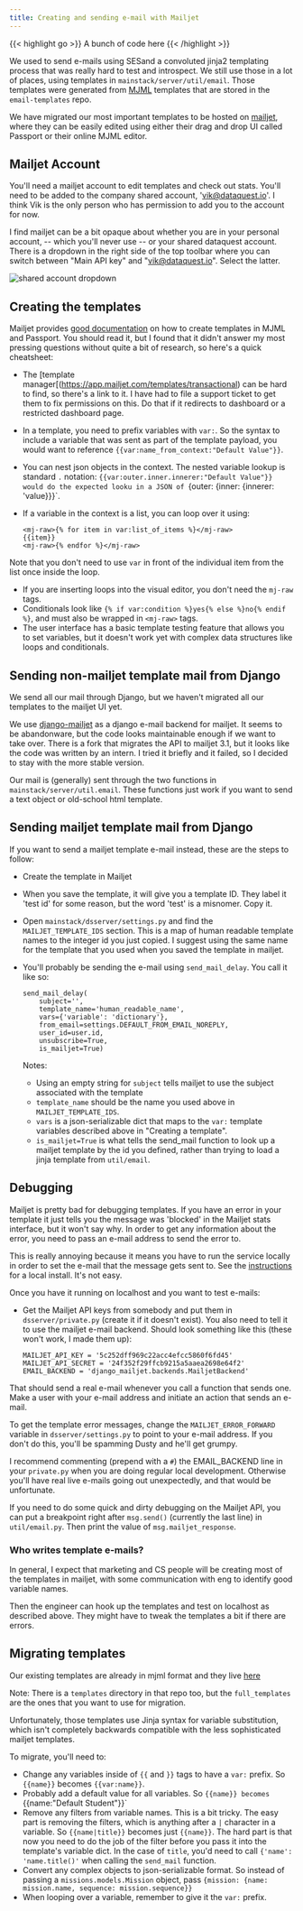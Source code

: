 ```yaml
---
title: Creating and sending e-mail with Mailjet
---
```


{{< highlight go >}} A bunch of code here {{< /highlight >}}

We used to send e-mails using SESand a convoluted jinja2 templating process
that was really hard to test and introspect. We still use those in a lot of
places, using templates in `mainstack/server/util/email`. Those templates were
generated from [MJML](https://mjml.io/) templates that are stored in the
`email-templates` repo.

We have migrated our most important templates to be hosted on
[mailjet](https://mailjet.com), where they can be easily edited using either
their drag and drop UI called Passport or their online MJML editor.

## Mailjet Account

You'll need a mailjet account to edit templates and check out stats.
You'll need to be added to the company shared account, 'vik@dataquest.io'. I
think Vik is the only person who has permission to add you to the account for
now.

I find mailjet can be a bit opaque about whether you are in your personal
account, -- which you'll never use -- or your shared dataquest account.
There is a dropdown in the right side of the top toolbar where you can switch
between "Main API key" and "vik@dataquest.io". Select the latter.

![shared account dropdown](../images/mailjet_account_dropdown.png)

## Creating the templates
Mailjet provides
[good documentation](https://dev.mailjet.com/template-language/)
on how to create templates in MJML and Passport. You should read it,
but I found that it didn't answer my most pressing questions
without quite a bit of research, so here's a quick cheatsheet:

 *  The [template manager[(https://app.mailjet.com/templates/transactional) can
 be hard to find, so there's a link to it. I have had to file a support ticket to
 get them to fix permissions on this. Do that if it redirects to dashboard or a
 restricted dashboard page.
 *  In a template, you need to prefix variables with `var:`. So the syntax to
 include a variable that was sent as part of the template payload, you would
 want to reference `{{var:name_from_context:"Default Value"}}`.
 *  You can nest json objects in the context. The nested variable lookup is
 standard `.` notation: `{{var:outer.inner.innerer:"Default Value"}} would
 do the expected looku in a JSON of `{outer: {inner: {innerer: 'value}}}`.
 *  If a variable in the context is a list, you can loop over it using:

    ```jinja
    <mj-raw>{% for item in var:list_of_items %}</mj-raw>
    {{item}}
    <mj-raw>{% endfor %}</mj-raw>
    ```
 Note that you don't need to use `var` in front of the individual item from the
 list once inside the loop.
 *  If you are inserting loops into the visual editor, you don't need the
 `mj-raw` tags.
 *  Conditionals look like `{% if var:condition %}yes{% else %}no{% endif %}`,
 and must also be wrapped in `<mj-raw>` tags.
 *  The user interface has a basic template testing feature that allows you to
 set variables, but it doesn't work yet with complex data structures like loops
 and conditionals.

## Sending non-mailjet template mail from Django
We send all our mail through Django, but we haven't migrated all our templates
to the mailjet UI yet.

We use [django-mailjet](https://github.com/kidig/django-mailjet)
as a django e-mail backend for mailjet. It seems to be abandonware, but the
code looks maintainable enough if we want to take over. There is a fork that
migrates the API to mailjet 3.1, but it looks like the code was written by an
intern. I tried it briefly and it failed, so I decided to stay with the more
stable version.

Our mail is (generally) sent through the two functions in
`mainstack/server/util.email`. These functions just work if you want to send a
text object or old-school html template.

## Sending mailjet template mail from Django

If you want to send a mailjet template e-mail instead, these are the steps to
follow:

 *  Create the template in Mailjet
 *  When you save the template, it will give you a template ID. They label it
    'test id' for some reason, but the word 'test' is a misnomer. Copy it.
 *  Open `mainstack/dsserver/settings.py` and find the `MAILJET_TEMPLATE_IDS`
    section. This is a map of human readable template names to the integer id
    you just copied. I suggest using the same name for the template that you
    used when you saved the template in mailjet.
 *  You'll probably be sending the e-mail using `send_mail_delay`. You call it
    like so:

    ```
    send_mail_delay(
        subject='',
        template_name='human_readable_name',
        vars={'variable': 'dictionary'},
        from_email=settings.DEFAULT_FROM_EMAIL_NOREPLY,
        user_id=user.id,
        unsubscribe=True,
        is_mailjet=True)
    ```

    Notes:
     *  Using an empty string for `subject` tells mailjet to use the subject
        associated with the template
     *  `template_name` should be the name you used above in
        `MAILJET_TEMPLATE_IDS`.
     *  `vars` is a json-serializable dict that maps to the `var:` template
        variables described above in "Creating a template".
     *  `is_mailjet=True` is what tells the send_mail function to look up a
        mailjet template by the id you defined, rather than trying to load a
        jinja template from `util/email`.

## Debugging

Mailjet is pretty bad for debugging templates. If you have an error in your
template it just tells you the message was 'blocked' in the Mailjet stats
interface, but it won't say why. In order to get any information about the
error, you need to pass an e-mail address to send the error to.

This is really annoying because it means you have to run the service locally
in order to set the e-mail that the message gets sent to. See the
[instructions](../local-install/) for a local install. It's not easy.

Once you have it running on localhost and you want to test e-mails:

 *  Get the Mailjet API keys from somebody and put them in `dsserver/private.py`
    (create it if it doesn't exist). You also need to tell it to use the mailjet
    e-mail backend. Should look something like this (these won't work,
    I made them up):

    ```
    MAILJET_API_KEY = '5c252dff969c22acc4efcc5860f6fd45'
    MAILJET_API_SECRET = '24f352f29ffcb9215a5aaea2698e64f2'
    EMAIL_BACKEND = 'django_mailjet.backends.MailjetBackend'

    ```

That should send a real e-mail whenever you call a function that sends one.
Make a user with your e-mail address and initiate an action that sends an
e-mail.

To get the template error messages, change the `MAILJET_ERROR_FORWARD`
variable in `dsserver/settings.py` to point to your e-mail address. If you don't
do this, you'll be spamming Dusty and he'll get grumpy.

I recommend commenting (prepend with a `#`) the EMAIL_BACKEND line in your
`private.py` when you are doing regular local development. Otherwise you'll have
real live e-mails going out unexpectedly, and that would be unfortunate.

If you need to do some quick and dirty debugging on the Mailjet API, you can
put a breakpoint right after `msg.send()` (currently the last line) in
`util/email.py`. Then print the value of `msg.mailjet_response`.

### Who writes template e-mails?

In general, I expect that marketing and CS people will be creating most of the
templates in mailjet, with some communication with eng to identify good variable
names.

Then the engineer can hook up the templates and test on localhost as described
above. They might have to tweak the templates a bit if there are errors.

## Migrating templates

Our existing templates are already in mjml format and they live
[here](https://gitlab.dataquest.io/dataquestio/email-templates/tree/master/full_templates)

Note: There is a `templates` directory in that repo too, but the `full_templates`
are the ones that you want to use for migration.

Unfortunately, those templates use Jinja syntax for variable substitution, which
isn't completely backwards compatible with the less sophisticated mailjet
templates.

To migrate, you'll need to:

 *  Change any variables inside of `{{` and `}}` tags to have a `var:` prefix.
    So `{{name}}` becomes `{{var:name}}`.
 *  Probably add a default value for all variables. So
    `{{name}} becomes `{{name:"Default Student"}}`
 *  Remove any filters from variable names. This is a bit tricky. The easy part
    is removing the filters, which is anything after a `|` character in a
    variable. So `{{name|title}}` becomes just `{{name}}`. The hard part is that
    now you need to do the job of the filter before you pass it into the
    template's variable dict. In the case of `title`, you'd need to call
    `{'name': 'name.title()'` when calling the `send_mail` function.
 *  Convert any complex objects to json-serializable format. So instead of
    passing a `missions.models.Mission` object, pass
    `{mission: {name: mission.name, sequence: mission.sequence}}`
 *  When looping over a variable, remember to give it the `var:` prefix.
